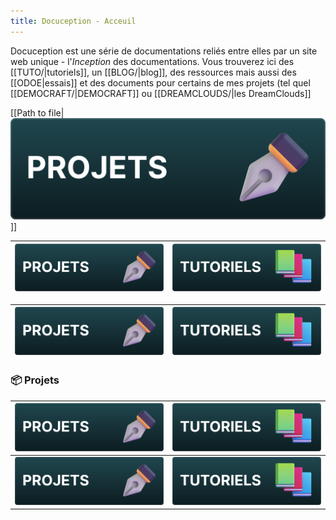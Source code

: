 ```yaml
---
title: Docuception - Acceuil
---
```

Docuception est une série de documentations reliés entre elles par un site web unique - l'*Inception* des documentations. Vous trouverez ici des [[TUTO/|tutoriels]], un [[BLOG/|blog]], des ressources mais aussi des [[ODOE|essais]] et des documents pour certains de mes projets (tel quel [[DEMOCRAFT/|DEMOCRAFT]] ou [[DREAMCLOUDS/|les DreamClouds]]

[[Path to file|![PROJETS](img/projets_vector.svg)]]

| [![PROJETS](img/projets_vector.svg)](BLOG/\|) | [![TEST](img/tutoriels_vector.svg)](TUTO/) |
| --------------------------------------------- | ------------------------------------------ |

| [![PROJETS](img/projets_vector.svg)](BLOG/\|) | [![TEST](img/tutoriels_vector.svg)](TUTO/) |
| --------------------------------------------- | ------------------------------------------ |

### 📦 Projets

| [![PROJETS](img/projets_vector.svg)](BLOG/\|) | [![TEST](img/tutoriels_vector.svg)](TUTO/) |
| --------------------------------------------- | ------------------------------------------ |
| [![PROJETS](img/projets_vector.svg)](BLOG/\|) | [![TEST](img/tutoriels_vector.svg)](TUTO/) |

